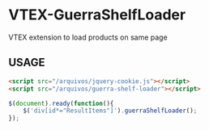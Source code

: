 # VTEX-GuerraShelfLoader
VTEX extension to load products on same page


## USAGE
```html
<script src="/arquivos/jquery-cookie.js"></script>
<script src="/arquivos/guerra-shelf-loader"></script>
```

```js
$(document).ready(function(){
    $('div[id*="ResultItems"]').guerraShelfLoader();
});
```